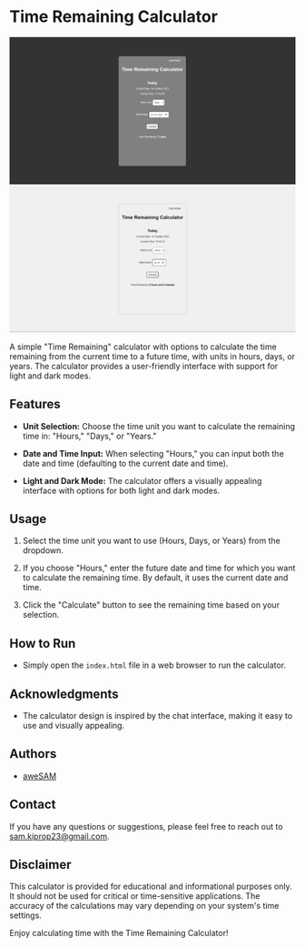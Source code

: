 # Time Remaining Calculator

![Calculator Screenshot - Dark mode](./images/dark-mode.PNG)
![Calculator Screenshot - Light mode](./images/light-mode.PNG)

A simple "Time Remaining" calculator with options to calculate the time remaining from the current time to a future time, with units in hours, days, or years. The calculator provides a user-friendly interface with support for light and dark modes.

## Features

- **Unit Selection:** Choose the time unit you want to calculate the remaining time in: "Hours," "Days," or "Years."

- **Date and Time Input:** When selecting "Hours," you can input both the date and time (defaulting to the current date and time).

- **Light and Dark Mode:** The calculator offers a visually appealing interface with options for both light and dark modes.

## Usage

1. Select the time unit you want to use (Hours, Days, or Years) from the dropdown.

2. If you choose "Hours," enter the future date and time for which you want to calculate the remaining time. By default, it uses the current date and time.

3. Click the "Calculate" button to see the remaining time based on your selection.

## How to Run

- Simply open the `index.html` file in a web browser to run the calculator.

## Acknowledgments

- The calculator design is inspired by the chat interface, making it easy to use and visually appealing.

## Authors

- [aweSAM](https://github.com/awesam-XS)

## Contact

If you have any questions or suggestions, please feel free to reach out to [sam.kiprop23@gmail.com](mailto:sam.kiprop23@gmail.com).

## Disclaimer

This calculator is provided for educational and informational purposes only. It should not be used for critical or time-sensitive applications. The accuracy of the calculations may vary depending on your system's time settings.

Enjoy calculating time with the Time Remaining Calculator!
